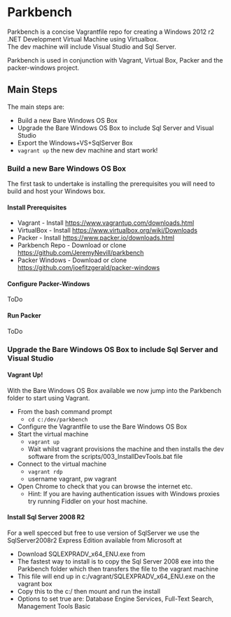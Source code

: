 # Parkbench

Parkbench is a concise Vagrantfile repo for creating a Windows 2012 r2 .NET Development Virtual Machine using Virtualbox.  
The dev machine will include Visual Studio and Sql Server. 

Parkbench is used in conjunction with Vagrant, Virtual Box, Packer and the packer-windows project.  


## Main Steps

The main steps are:

* Build a new Bare Windows OS Box
* Upgrade the Bare Windows OS Box to include Sql Server and Visual Studio
* Export the Windows+VS+SqlServer Box
* ```vagrant up``` the new dev machine and start work!


### Build a new Bare Windows OS Box

The first task to undertake is installing the prerequisites you will need to build and host your Windows box.  

#### Install Prerequisites

* Vagrant - Install https://www.vagrantup.com/downloads.html
* VirtualBox - Install https://www.virtualbox.org/wiki/Downloads
* Packer - Install https://www.packer.io/downloads.html
* Parkbench Repo - Download or clone https://github.com/JeremyNevill/parkbench
* Packer Windows - Download or clone https://github.com/joefitzgerald/packer-windows


#### Configure Packer-Windows

ToDo


#### Run Packer

ToDo


### Upgrade the Bare Windows OS Box to include Sql Server and Visual Studio

#### Vagrant Up!

With the Bare Windows OS Box available we now jump into the Parkbench folder to start using Vagrant.

* From the bash command prompt
  * ```cd c:/dev/parkbench```
* Configure the Vagrantfile to use the Bare Windows OS Box
* Start the virtual machine
  * ```vagrant up```
  * Wait whilst vagrant provisions the machine and then installs the dev software from the scripts/003_InstallDevTools.bat file
* Connect to the virtual machine
  *  ```vagrant rdp```
  * username vagrant, pw vagrant
* Open Chrome to check that you can browse the internet etc. 
  * Hint: If you are having authentication issues with Windows proxies try running Fiddler on your host machine.
  
#### Install Sql Server 2008 R2

For a well specced but free to use version of SqlServer we use the SqlServer2008r2 Express Edition available from Microsoft at 

* Download SQLEXPRADV_x64_ENU.exe from 
* The fastest way to install is to copy the Sql Server 2008 exe into the Parkbench folder which then transfers the file to the vagrant machine
* This file will end up in c:/vagrant/SQLEXPRADV_x64_ENU.exe on the vagrant box
* Copy this to the c:/ then mount and run the install
* Options to set true are: Database Engine Services, Full-Text Search, Management Tools Basic



  
      
